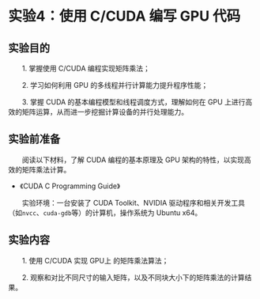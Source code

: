 # 实验4：使用 C/CUDA 编写 GPU 代码

## 实验目的

&emsp;&emsp;1. 掌握使用 C/CUDA 编程实现矩阵乘法；

&emsp;&emsp;2. 学习如何利用 GPU 的多线程并行计算能力提升程序性能；

&emsp;&emsp;3. 掌握 CUDA 的基本编程模型和线程调度方式，理解如何在 GPU 上进行高效的矩阵运算，从而进一步挖掘计算设备的并行处理能力。



## 实验前准备

&emsp;&emsp;阅读以下材料，了解 CUDA 编程的基本原理及 GPU 架构的特性，以实现高效的矩阵乘法计算。

- 《CUDA C Programming Guide》  

&emsp;&emsp;实验环境：一台安装了 CUDA Toolkit、NVIDIA 驱动程序和相关开发工具（如`nvcc`、`cuda-gdb`等）的计算机，操作系统为 Ubuntu x64。




## 实验内容

&emsp;&emsp;1. 使用 C/CUDA 实现 GPU上 的矩阵乘法算法；

&emsp;&emsp;2. 观察和对比不同尺寸的输入矩阵，以及不同块大小下的矩阵乘法的计算结果。


